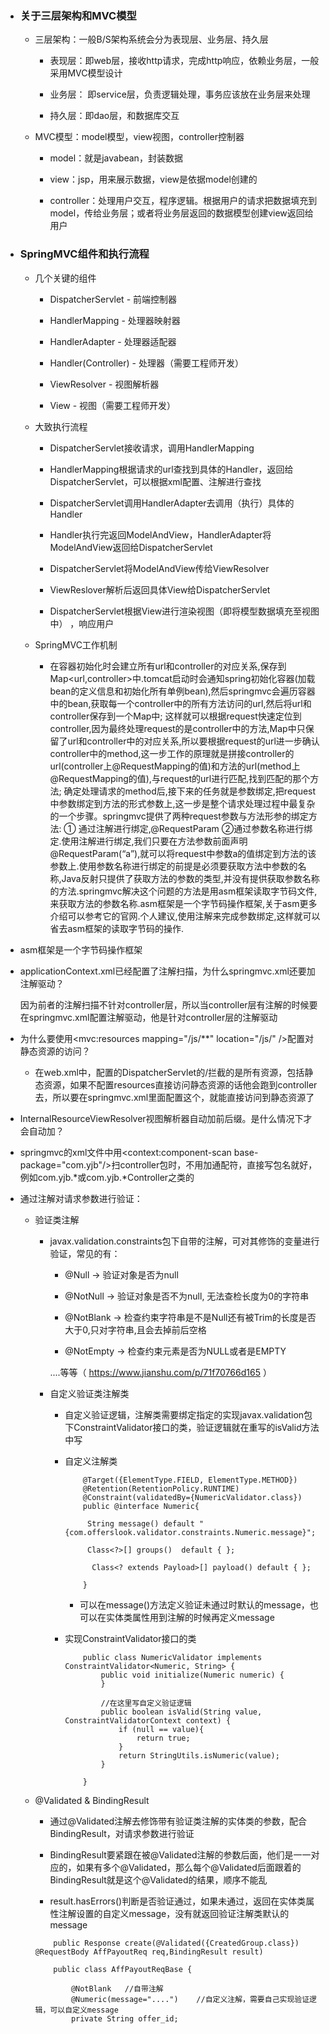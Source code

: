 - ### 关于三层架构和MVC模型

	- 三层架构：一般B/S架构系统会分为表现层、业务层、持久层

		- 表现层：即web层，接收http请求，完成http响应，依赖业务层，一般采用MVC模型设计

		- 业务层： 即service层，负责逻辑处理，事务应该放在业务层来处理

		- 持久层：即dao层，和数据库交互

	- MVC模型：model模型，view视图，controller控制器

		- model：就是javabean，封装数据

		- view：jsp，用来展示数据，view是依据model创建的

		- controller：处理用户交互，程序逻辑。根据用户的请求把数据填充到model，传给业务层；或者将业务层返回的数据模型创建view返回给用户

- ### SpringMVC组件和执行流程

	- 几个关键的组件

		- DispatcherServlet - 前端控制器

		- HandlerMapping - 处理器映射器

		- HandlerAdapter - 处理器适配器

		- Handler(Controller) - 处理器（需要工程师开发）

		- ViewResolver - 视图解析器

		- View - 视图（需要工程师开发）

	- 大致执行流程

		- DispatcherServlet接收请求，调用HandlerMapping

		- HandlerMapping根据请求的url查找到具体的Handler，返回给DispatcherServlet，可以根据xml配置、注解进行查找

		- DispatcherServlet调用HandlerAdapter去调用（执行）具体的Handler

		- Handler执行完返回ModelAndView，HandlerAdapter将ModelAndView返回给DispatcherServlet

		- DispatcherServlet将ModelAndView传给ViewResolver

		- ViewReslover解析后返回具体View给DispatcherServlet

		- DispatcherServlet根据View进行渲染视图（即将模型数据填充至视图中） ，响应用户

	- SpringMVC工作机制

		- 在容器初始化时会建立所有url和controller的对应关系,保存到Map<url,controller>中.tomcat启动时会通知spring初始化容器(加载bean的定义信息和初始化所有单例bean),然后springmvc会遍历容器中的bean,获取每一个controller中的所有方法访问的url,然后将url和controller保存到一个Map中;
		这样就可以根据request快速定位到controller,因为最终处理request的是controller中的方法,Map中只保留了url和controller中的对应关系,所以要根据request的url进一步确认controller中的method,这一步工作的原理就是拼接controller的url(controller上@RequestMapping的值)和方法的url(method上@RequestMapping的值),与request的url进行匹配,找到匹配的那个方法;
		确定处理请求的method后,接下来的任务就是参数绑定,把request中参数绑定到方法的形式参数上,这一步是整个请求处理过程中最复杂的一个步骤。springmvc提供了两种request参数与方法形参的绑定方法:
		① 通过注解进行绑定,@RequestParam
		②通过参数名称进行绑定.使用注解进行绑定,我们只要在方法参数前面声明@RequestParam(“a”),就可以将request中参数a的值绑定到方法的该参数上.使用参数名称进行绑定的前提是必须要获取方法中参数的名称,Java反射只提供了获取方法的参数的类型,并没有提供获取参数名称的方法.springmvc解决这个问题的方法是用asm框架读取字节码文件,来获取方法的参数名称.asm框架是一个字节码操作框架,关于asm更多介绍可以参考它的官网.个人建议,使用注解来完成参数绑定,这样就可以省去asm框架的读取字节码的操作.

- asm框架是一个字节码操作框架

- applicationContext.xml已经配置了注解扫描，为什么springmvc.xml还要加注解驱动？
  
    因为前者的注解扫描不针对controller层，所以当controller层有注解的时候要在springmvc.xml配置注解驱动，他是针对controller层的注解驱动
   
- 为什么要使用<mvc:resources mapping="/js/\**" location="/js/" />配置对静态资源的访问？

    - 在web.xml中，配置的DispatcherServlet的<url-pattern>/</url-pattern>拦截的是所有资源，包括静态资源，如果不配置resources直接访问静态资源的话他会跑到controller去，所以要在springmvc.xml里面配置这个，就能直接访问到静态资源了
   
- InternalResourceViewResolver视图解析器自动加前后缀。是什么情况下才会自动加？

- springmvc的xml文件中用<context:component-scan base-package="com.yjb"/>扫controller包时，不用加通配符，直接写包名就好，
  例如com.yjb.*或com.yjb.*Controller之类的
  
- 通过注解对请求参数进行验证：

    - 验证类注解
    
        - javax.validation.constraints包下自带的注解，可对其修饰的变量进行验证，常见的有：
        
            - @Null -> 验证对象是否为null
            
            - @NotNull -> 验证对象是否不为null, 无法查检长度为0的字符串
            
            - @NotBlank -> 检查约束字符串是不是Null还有被Trim的长度是否大于0,只对字符串,且会去掉前后空格
            
            - @NotEmpty -> 检查约束元素是否为NULL或者是EMPTY
            
            ....等等（ https://www.jianshu.com/p/71f70766d165 ）
            
        - 自定义验证类注解类
        
            - 自定义验证逻辑，注解类需要绑定指定的实现javax.validation包下ConstraintValidator接口的类，验证逻辑就在重写的isValid方法中写       
        
            - 自定义注解类

                ```
                    @Target({ElementType.FIELD, ElementType.METHOD})
                    @Retention(RetentionPolicy.RUNTIME)
                    @Constraint(validatedBy={NumericValidator.class})
                    public @interface Numeric{

                     String message() default "{com.offerslook.validator.constraints.Numeric.message}";

                     Class<?>[] groups()  default { };

                      Class<? extends Payload>[] payload() default { };

                    }
                ```
                
                - 可以在message()方法定义验证未通过时默认的message，也可以在实体类属性用到注解的时候再定义message
    
            - 实现ConstraintValidator接口的类
    
                ```
                    public class NumericValidator implements ConstraintValidator<Numeric, String> {
                        public void initialize(Numeric numeric) {
                        }
    
                        //在这里写自定义验证逻辑
                        public boolean isValid(String value, ConstraintValidatorContext context) {
                            if (null == value){
                                return true;
                            }
                            return StringUtils.isNumeric(value);
                        }

                    }
                ```
        
    - @Validated & BindingResult
    
        - 通过@Validated注解去修饰带有验证类注解的实体类的参数，配合BindingResult，对请求参数进行验证
        
        - BindingResult要紧跟在被@Validated注解的参数后面，他们是一一对应的，如果有多个@Validated，那么每个@Validated后面跟着的BindingResult就是这个@Validated的结果，顺序不能乱
        
        - result.hasErrors()判断是否验证通过，如果未通过，返回在实体类属性注解设置的自定义message，没有就返回验证注解类默认的message
    
        ```
            public Response create(@Validated({CreatedGroup.class}) @RequestBody AffPayoutReq req,BindingResult result)
        ```
    
        ```
            public class AffPayoutReqBase {
    
                @NotBlank   //自带注解
                @Numeric(message="....")    //自定义注解，需要自己实现验证逻辑，可以自定义message
                private String offer_id;
        ```


​           

